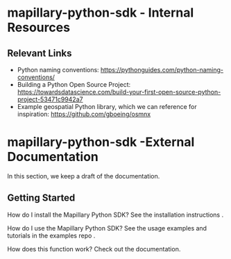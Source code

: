 # mapillary-python-sdk - Internal Resources

## Relevant Links

- Python naming conventions: https://pythonguides.com/python-naming-conventions/
- Building a Python Open Source Project: https://towardsdatascience.com/build-your-first-open-source-python-project-53471c9942a7
- Example geospatial Python library, which we can reference for inspiration: https://github.com/gboeing/osmnx


# mapillary-python-sdk -External Documentation

In this section, we keep a draft of the documentation.

<here we should give a paragraph describing the library and what its capabilities are>
  
## Getting Started
  
How do I install the Mapillary Python SDK? See the installation instructions <link to readthedocs.io>.

How do I use the Mapillary Python SDK? See the usage examples and tutorials in the examples repo <link to examples possibly>.

How does this function work? Check out the documentation.
